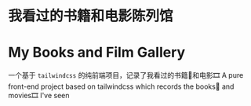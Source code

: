 # 我看过的书籍和电影陈列馆
# My Books and Film Gallery
一个基于 `tailwindcss` 的纯前端项目，记录了我看过的书籍📕和电影🎞️
A pure front-end project based on tailwindcss which records the books📕 and movies🎞️ I've seen
